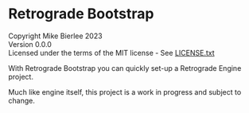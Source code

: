 # Retrograde Bootstrap

Copyright Mike Bierlee 2023  
Version 0.0.0  
Licensed under the terms of the MIT license - See [LICENSE.txt](LICENSE.txt)

With Retrograde Bootstrap you can quickly set-up a Retrograde Engine project.

Much like engine itself, this project is a work in progress and subject to change.
